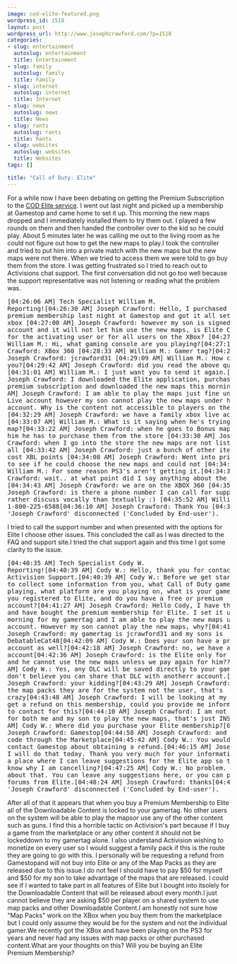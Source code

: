 ```yaml
--- 
image: cod-elite-featured.png
wordpress_id: 1518
layout: post
wordpress_url: http://www.josephcrawford.com/?p=1518
categories: 
- slug: entertainment
  autoslug: entertainment
  title: Entertainment
- slug: family
  autoslug: family
  title: Family
- slug: internet
  autoslug: internet
  title: Internet
- slug: news
  autoslug: news
  title: News
- slug: rants
  autoslug: rants
  title: Rants
- slug: websites
  autoslug: websites
  title: Websites
tags: []

title: "Call of Duty: Elite"
---
```

For a while now I have been debating on getting the Premium Subscription to the [COD Elite service](http://www.callofduty.com/elite "Call of Duty: Elite").  I went out last night and picked up a membership at Gamestop and came home to set it up.  This morning the new maps dropped and I immediately installed them to try them out.  I played a few rounds on them and then handed the controller over to the kid so he could play.  About 5 minutes later he was calling me out to the living room as he could not figure out how to get the new maps to play.I took the controller and tried to put him into a private match with the new maps but the new maps were not there.  When we tried to access them we were told to go buy them from the store.  I was getting frustrated so I tried to reach out to Activisions chat support.  The first conversation did not go too well because the support representative was not listening or reading what the problem was.<!--more--><pre>[04:26:06 AM] Tech Specialist William M. Reporting![04:26:30 AM] Joseph Crawford: Hello, I purchased the Elite premium membership last night at Gamestop and got it all setup on my xbox [04:27:00 AM] Joseph Crawford: however my son is signed in to his account and it will not let him use the new maps, is Elite Content only for the activating user or for all users on the XBox? [04:27:11 AM] William M.: Hi, what gaming console are you playing?[04:27:17 AM] Joseph Crawford: XBox 360 [04:28:33 AM] William M.: Gamer tag?[04:28:41 AM] Joseph Crawford: jcrawford31 [04:29:09 AM] William M.: How can i help you?[04:29:42 AM] Joseph Crawford: did you read the above question? [04:31:01 AM] William M.: I just want you to send it again.[04:31:38 AM] Joseph Crawford: I downloaded the Elite application, purchased the premium subscription and downloaded the new maps this morning [04:32:17 AM] Joseph Crawford: I am able to play the maps just fine under my XBox Live account however my son cannot play the new maps under his xbox live account. Why is the content not accessible to players on the same xbox? [04:32:29 AM] Joseph Crawford: we have a family xbox live account [04:33:07 AM] William M.: What is it saying when he's trying to use the map?[04:33:22 AM] Joseph Crawford: when he goes to Bonus maps it tells him he has to purchase them from the store [04:33:30 AM] Joseph Crawford: when I go into the store the new maps are not listed there at all [04:33:42 AM] Joseph Crawford: just a bunch of other items which cost XBL points [04:34:08 AM] Joseph Crawford: Went into private match to see if he could choose the new maps and could not [04:34:19 AM] William M.: For some reason PS3's aren't getting it.[04:34:37 AM] Joseph Crawford: wait.. at what point did I say anything about the PS3? [04:34:43 AM] Joseph Crawford: we are on the XBOX 360 [04:35:18 AM] Joseph Crawford: is there a phone number I can call for support? I would rather discuss vocally than textually :) [04:35:52 AM] William M.: 1-800-225-6588[04:36:10 AM] Joseph Crawford: Thank You [04:36:26 AM] 'Joseph Crawford' disconnected ('Concluded by End-user').</pre>I tried to call the support number and when presented with the options for Elite I choose other issues.  This concluded the call as I was directed to the FAQ and support site.I tried the chat support again and this time I got some clarity to the issue.<pre>[04:40:35 AM] Tech Specialist Cody W. Reporting![04:40:39 AM] Cody W.: Hello, thank you for contacting Activision Support.[04:40:39 AM] Cody W.: Before we get started I'd like to collect some information from you, what Call of Duty game are you playing, what platform are you playing on, what is your gamertag, are you registered to Elite, and do you have a free or premium account?[04:41:27 AM] Joseph Crawford: Hello Cody, I have the XBox 360 and have bought the premium membership for Elite. I set it up this morning for my gamertag and I am able to play the new maps under my XBL account. However my son cannot play the new maps, why?[04:41:47 AM] Joseph Crawford: my gamertag is jcrawford31 and my sons is DebatableCat48[04:42:09 AM] Cody W.: Does your son have a premium account as well?[04:42:18 AM] Joseph Crawford: no, we have a family XBL account[04:42:36 AM] Joseph Crawford: is the Elite only for my gamertag and he cannot use the new maps unless we pay again for him??[04:43:10 AM] Cody W.: Yes, any DLC will be saved directly to your gamertag. I don't believe you can share that DLC with anotherr account.[04:43:18 AM] Joseph Crawford: your kidding?[04:43:29 AM] Joseph Crawford: if I buy the map packs they are for the system not the user, that's crazy[04:43:48 AM] Joseph Crawford: I will be looking at my options to get a refund on this membership, could you provide me information on who to contact for this?[04:44:10 AM] Joseph Crawford: I am not paying $50 for both me and my son to play the new maps, that's just INSANE[04:44:46 AM] Cody W.: Where did you purchase your Elite membership?[04:44:50 AM] Joseph Crawford: Gamestop[04:44:58 AM] Joseph Crawford: and entered the code through the Marketplace[04:45:42 AM] Cody W.: You would need to contact Gamestop about obtaining a refund.[04:46:15 AM] Joseph Crawford: I will do that today. Thank you very much for your information. Is there a place where I can leave suggestions for the Elite app so that they know why I am cancelling?[04:47:25 AM] Cody W.: No problem. I'm sorry about that. You can leave any suggestions here, or you can post on the forums from Elite.[04:48:24 AM] Joseph Crawford: thanks[04:48:31 AM] 'Joseph Crawford' disconnected ('Concluded by End-user').</pre>After all of that it appears that when you buy a Premium Membership to Elite all of the Downloadable Content is locked to your gamertag.  No other users on the system will be able to play the mapsor use any of the other content such as guns.  I find this a horrible tactic on Activision's part because if I buy a game from the marketplace or any other content it should not be lockeddown to my gamertag alone. I also understand Activision wishing to monetize on every user so I would suggest a family pack if this is the route they are going to go with this.  I personally will be requesting a refund from Gamestopand will not buy into Elite or any of the Map Packs as they are released due to this issue.I do not feel I should have to pay $50 for myself and $50 for my son to take advantage of the maps that are released.  I could see if I wanted to take part in all features of Elite but I bought into itsolely for the Downloadable Content that will be released about every month.I just cannot believe they are asking $50 per player on a shared system to use map packs and other Downloadable Content.I am honestly not sure how "Map Packs" work on the XBox when you buy them from the marketplace but I could only assume they would be for the system and not the individual gamer.We recently got the XBox and have been playing on the PS3 for years and never had any issues with map packs or other purchased content.What are your thoughts on this?  Will you be buying an Elite Premium Membership?
